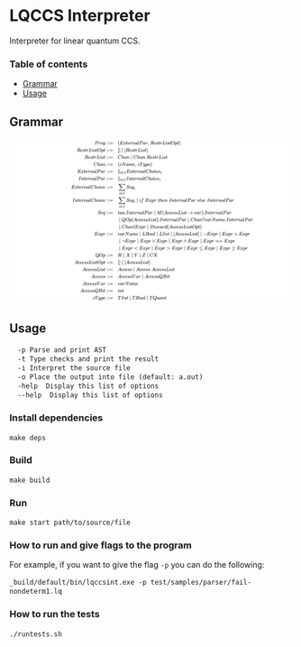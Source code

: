 # LQCCS Interpreter

Interpreter for linear quantum CCS.

### Table of contents
* [Grammar](#grammar)
* [Usage](#usage)

## Grammar
![grammar](./grammar.png)

## Usage
``` 
  -p Parse and print AST
  -t Type checks and print the result
  -i Interpret the source file
  -o Place the output into file (default: a.out)
  -help  Display this list of options
  --help  Display this list of options
``` 

### Install dependencies

``` 
make deps
```

### Build

``` 
make build
```

### Run

``` 
make start path/to/source/file
```

### How to run and give flags to the program
For example, if you want to give the flag `-p` you can do the following: 

``` 
_build/default/bin/lqccsint.exe -p test/samples/parser/fail-nondeterm1.lq
``` 

### How to run the tests

``` 
./runtests.sh
``` 

